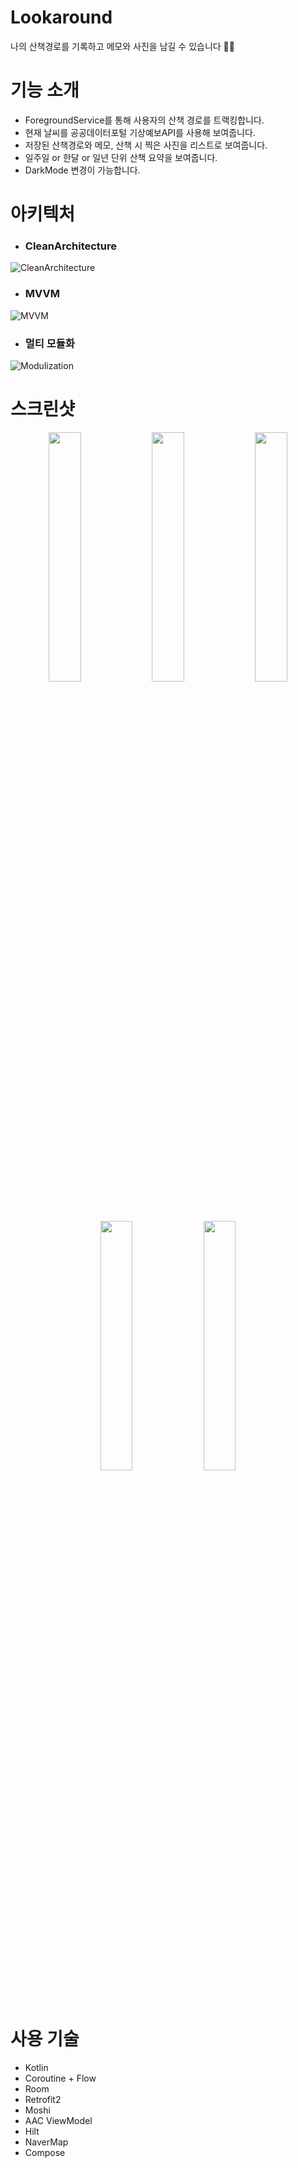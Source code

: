 # Lookaround

나의 산책경로를 기록하고 메모와 사진을 남길 수 있습니다 🚶🏻

# 기능 소개

- ForegroundService를 통해 사용자의 산책 경로를 트랙킹합니다.
- 현재 날씨를 공공데이터포털 기상예보API를 사용해 보여줍니다.
- 저장된 산책경로와 메모, 산책 시 찍은 사진을 리스트로 보여줍니다.
- 일주일 or 한달 or 일년 단위 산책 요약을 보여줍니다.
- DarkMode 변경이 가능합니다.

# 아키텍처

- ### CleanArchitecture
![CleanArchitecture](https://github.com/user-attachments/assets/d7d56f3e-021e-46c5-b085-34776e224b61)

- ### MVVM
![MVVM](https://github.com/user-attachments/assets/7395af0b-90c8-44a9-8100-1832d3cbdcd8)

- ### 멀티 모듈화
![Modulization](https://github.com/user-attachments/assets/b3f10000-4bad-405a-8cf5-27764b9d7dee)



# 스크린샷

<p align="center">  <img src="https://github.com/user-attachments/assets/39719ba8-e4ac-4af3-9555-7c9f3f5ab17c" align="center" width="32%">  
  <img src="https://github.com/user-attachments/assets/e8642de6-6f05-4f85-a00e-49f84e6fa197" align="center" width="32%">  
  <img src="https://github.com/user-attachments/assets/b62b298e-9e3e-4c7d-8d59-7dd5b50f55ee" align="center" width="32%">  
</p>
<p align="center">  <img src="https://github.com/user-attachments/assets/7ba4c91d-c2d6-4dff-b3c0-f356672b0fa0" align="center" width="32%">  
  <img src="https://github.com/user-attachments/assets/4a077f05-1ddb-4150-bffb-39e538cbf3e4" align="center" width="32%">  
</p>

# 사용 기술

* Kotlin
* Coroutine + Flow
* Room
* Retrofit2
* Moshi
* AAC ViewModel
* Hilt
* NaverMap
* Compose
